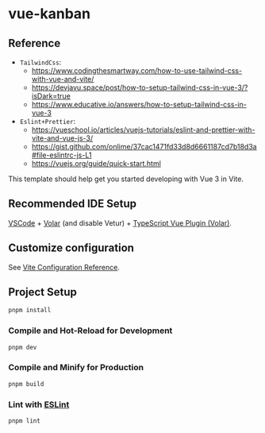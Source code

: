 # vue-kanban

## Reference

- `TailwindCss`:
  - https://www.codingthesmartway.com/how-to-use-tailwind-css-with-vue-and-vite/
  - https://devjavu.space/post/how-to-setup-tailwind-css-in-vue-3/?isDark=true
  - https://www.educative.io/answers/how-to-setup-tailwind-css-in-vue-3
- `Eslint+Prettier`:
  - https://vueschool.io/articles/vuejs-tutorials/eslint-and-prettier-with-vite-and-vue-js-3/
  - https://gist.github.com/onlime/37cac1471fd33d8d6661187cd7b18d3a#file-eslintrc-js-L1
  - https://vuejs.org/guide/quick-start.html

This template should help get you started developing with Vue 3 in Vite.

## Recommended IDE Setup

[VSCode](https://code.visualstudio.com/) + [Volar](https://marketplace.visualstudio.com/items?itemName=Vue.volar) (and disable Vetur) + [TypeScript Vue Plugin (Volar)](https://marketplace.visualstudio.com/items?itemName=Vue.vscode-typescript-vue-plugin).

## Customize configuration

See [Vite Configuration Reference](https://vitejs.dev/config/).

## Project Setup

```sh
pnpm install
```

### Compile and Hot-Reload for Development

```sh
pnpm dev
```

### Compile and Minify for Production

```sh
pnpm build
```

### Lint with [ESLint](https://eslint.org/)

```sh
pnpm lint
```
